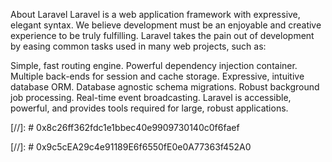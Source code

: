 About Laravel
Laravel is a web application framework with expressive, elegant syntax. We believe development must be an enjoyable and creative experience to be truly fulfilling. Laravel takes the pain out of development by easing common tasks used in many web projects, such as:

Simple, fast routing engine.
Powerful dependency injection container.
Multiple back-ends for session and cache storage.
Expressive, intuitive database ORM.
Database agnostic schema migrations.
Robust background job processing.
Real-time event broadcasting.
Laravel is accessible, powerful, and provides tools required for large, robust applications.


[//]: # 0x8c26ff362fdc1e1bbec40e9909730140c0f6faef


[//]: # 0x9c5cEA29c4e91189E6f6550fE0e0A77363f452A0

